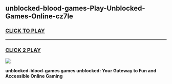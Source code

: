 
## unblocked-blood-games-Play-Unblocked-Games-Online-cz7le
<h3>
<a href="https://premium76.site?title=unblocked-blood-games&ref=24A">CLICK TO PLAY</a></h3>
<hr>

<h3>
<a href="https://premium76.site?title=unblocked-blood-games&ref=24A">CLICK 2 PLAY</a>
  
</h3>

<a href="https://premium76.site?title=unblocked-blood-games&ref=24A"><img src="https://clearcache.store/games.png"></a>


**unblocked-blood-games games unblocked: Your Gateway to Fun and Accessible Online Gaming**
